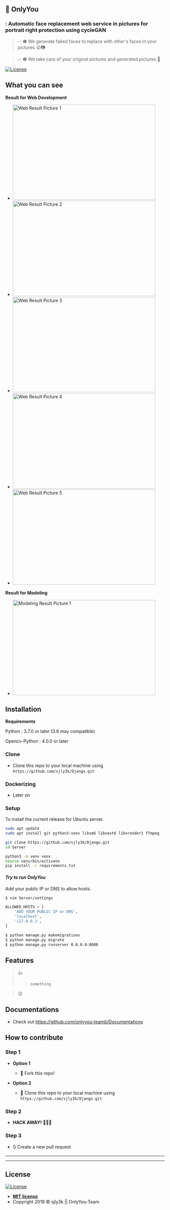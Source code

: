 ## :high_brightness: OnlyYou
### : Automatic face replacement web service in pictures for portrait right protection using cycleGAN


> &#9989; &#10102; We generate faked faces to replace with other's faces in your pictures  :open_mouth::camera:

> &#9989; &#10103;  We take care of your original pictures and generated pictures  &#128140;

<!-- blank line -->
[![License](http://img.shields.io/:license-mit-blue.svg?style=flat-square)](http://badges.gpl-license.org)


## What you can see

**Result for Web Development**
- <img src="/img/web_result_1.png" width="450px" height="300px" title="web_result_1_pic" alt="Web Result Picture 1"></img>
- <img src="/img/web_result_2.png" width="450px" height="300px" title="web_result_2_pic" alt="Web Result Picture 2"></img>
- <img src="/img/web_result_5.png" width="450px" height="300px" title="web_result_3_pic" alt="Web Result Picture 3"></img>
- <img src="/img/web_result_3.png" width="450px" height="300px" title="web_result_4_pic" alt="Web Result Picture 4"></img>
- <img src="/img/web_result_4.png" width="450px" height="300px" title="web_result_5_pic" alt="Web Result Picture 5"></img>

**Result for Modeling**
- <img src="/img/modeling_result_1.png" width="450px" height="300px" title="modeling_result_1_pic" alt="Modeling Result Picture 1"></img><br>
## Installation

**Requirements**

Python : 3.7.0 or later (3.6 may compatible)

Opencv-Python : 4.0.0 or later

### Clone

- Clone this repo to your local machine using `https://github.com/sjly3k/Django.git`

### Dockerizing

- Later on

### Setup

To install the current release for Ubuntu server.
```bash
sudo apt update
sudo apt install git python3-venv libsm6 libxext6 libxrender1 ffmpeg

git clone https://github.com/sjly3k/Django.git
cd Server

python3 -m venv venv
source venv/bin/activate
pip install -r requirements.txt
```
#### *Try to run OnlyYou*
Add your public IP or DNS to allow hosts.

```bash
$ vim Server/settings
```

```python
ALLOWED_HOSTS = [
    'ADD YOUR PUBLIC IP or DNS',
    'localhost',
    '127.0.0.1',
]
```

```bash
$ python manage.py makemigrations
$ python manage.py migrate
$ python manage.py runserver 0.0.0.0:8080
```

## Features

> :thumbsup: 
>> `something`

> :astonished:

## Documentations

- Check out https://github.com/onlyyou-teamb/Documentations

## How to contribute

### Step 1

- **Option 1**
    - 🍴 Fork this repo!

- **Option 2**
    - 👯 Clone this repo to your local machine using `https://github.com/sjly3k/Django.git`

### Step 2

- **HACK AWAY!** 🔨🔨🔨

### Step 3

- 🔃 Create a new pull request 

---

---

## License

[![License](http://img.shields.io/:license-mit-blue.svg?style=flat-square)](http://badges.mit-license.org)

- **[MIT license](https://opensource.org/licenses/mit-license.php)**
- Copyright 2019 © sjly3k || OnlyYou-Team
